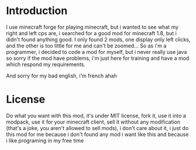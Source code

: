 # Introduction

I use minecraft forge for playing minecraft, but i wanted to see what my right and left cps are, i searched for a good mod for minecraft 1.8, but i didn't found anything good. I only found 2 mods, one display only left clicks, and the other is too little for me and can't be zoomed... So as i'm a programmer, i decided to code a mod for myself, but i never really use java so sorry if the mod have problems, i'm just here for training and have a mod which respond my requirements.

And sorry for my bad english, i'm french ahah

# License

Do what you want with this mod, it's under MIT license, fork it, use it into a modpack, use it for your minecraft client, sell it without any modification (that's a joke, you aren't allowed to sell mods), i don't care about it, i just do this mod for me because i don't found any mod i want like this and because i like programing in my free time